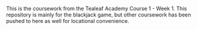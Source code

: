 This is the coursework from the Tealeaf Academy Course 1 - Week 1.
This repository is mainly for the blackjack game, but other coursework has been pushed to here as well for locational convenience.
